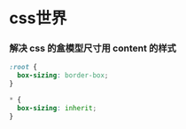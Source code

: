# css世界

### 解决 css 的盒模型尺寸用 content 的样式

```css
:root {
  box-sizing: border-box;
}

* {
  box-sizing: inherit;
}
```
